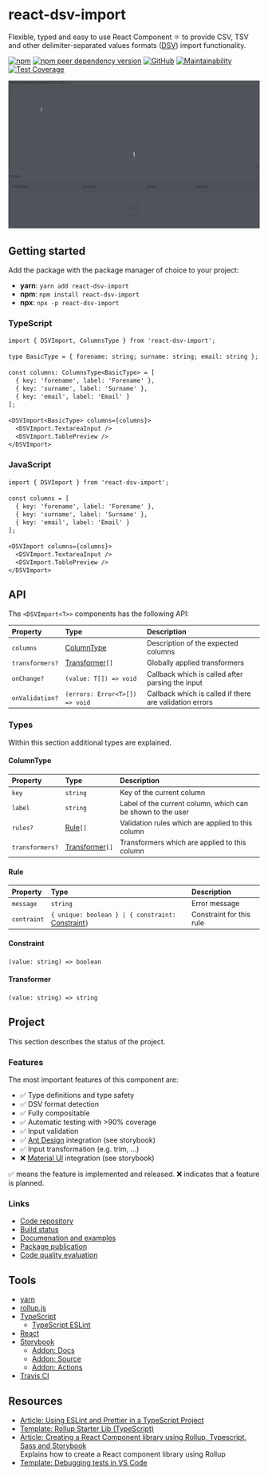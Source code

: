 # react-dsv-import

Flexible, typed and easy to use React Component ⚛ to provide CSV, TSV and other delimiter-separated values formats ([DSV](https://en.wikipedia.org/wiki/Delimiter-separated_values)) import functionality.

[![npm](https://img.shields.io/npm/v/react-dsv-import)](https://www.npmjs.com/package/react-dsv-import)
[![npm peer dependency version](https://img.shields.io/npm/dependency-version/react-dsv-import/peer/react)](https://www.npmjs.com/package/react)
[![GitHub](https://img.shields.io/github/license/openscript/react-dsv-import)](https://github.com/openscript-ch/react-dsv-import)
[![Maintainability](https://api.codeclimate.com/v1/badges/f05b123887e046758a96/maintainability)](https://codeclimate.com/github/openscript/react-dsv-import/maintainability)
[![Test Coverage](https://api.codeclimate.com/v1/badges/f05b123887e046758a96/test_coverage)](https://codeclimate.com/github/openscript/react-dsv-import/test_coverage)

![Demonstration](./docs/demo.apng)

## Getting started

Add the package with the package manager of choice to your project:

- **yarn**: `yarn add react-dsv-import`
- **npm**: `npm install react-dsv-import`
- **npx**: `npx -p react-dsv-import`

### TypeScript

```
import { DSVImport, ColumnsType } from 'react-dsv-import';

type BasicType = { forename: string; surname: string; email: string };

const columns: ColumnsType<BasicType> = [
  { key: 'forename', label: 'Forename' },
  { key: 'surname', label: 'Surname' },
  { key: 'email', label: 'Email' }
];

<DSVImport<BasicType> columns={columns}>
  <DSVImport.TextareaInput />
  <DSVImport.TablePreview />
</DSVImport>
```

### JavaScript

```
import { DSVImport } from 'react-dsv-import';

const columns = [
  { key: 'forename', label: 'Forename' },
  { key: 'surname', label: 'Surname' },
  { key: 'email', label: 'Email' }
];

<DSVImport columns={columns}>
  <DSVImport.TextareaInput />
  <DSVImport.TablePreview />
</DSVImport>
```

## API

The `<DSVImport<T>>` components has the following API:

| Property        | Type                            | Description                                             |
| :-------------- | :------------------------------ | :------------------------------------------------------ |
| `columns`       | [ColumnType](#columntype)       | Description of the expected columns                     |
| `transformers?` | [Transformer](#transformer)`[]` | Globally applied transformers                           |
| `onChange?`     | `(value: T[]) => void`          | Callback which is called after parsing the input        |
| `onValidation?` | `(errors: Error<T>[]) => void`  | Callback which is called if there are validation errors |

### Types

Within this section additional types are explained.

#### ColumnType

| Property        | Type                            | Description                                                 |
| :-------------- | :------------------------------ | :---------------------------------------------------------- |
| `key`           | `string`                        | Key of the current column                                   |
| `label`         | `string`                        | Label of the current column, which can be shown to the user |
| `rules?`        | [Rule](#rule)`[]`               | Validation rules which are applied to this column           |
| `transformers?` | [Transformer](#transformer)`[]` | Transformers which are applied to this column               |

#### Rule

| Property    | Type                                                                | Description              |
| :---------- | :------------------------------------------------------------------ | :----------------------- |
| `message`   | `string`                                                            | Error message            |
| `contraint` | `{ unique: boolean } \| { constraint: `[Constraint](#constraint)`}` | Constraint for this rule |

#### Constraint

`(value: string) => boolean`

#### Transformer

`(value: string) => string`

## Project

This section describes the status of the project.

### Features

The most important features of this component are:

- ✅ Type definitions and type safety
- ✅ DSV format detection
- ✅ Fully compositable
- ✅ Automatic testing with >90% coverage
- ✅ Input validation
- ✅ [Ant Design](https://ant.design/) integration (see storybook)
- ✅ Input transformation (e.g. trim, ...)
- ❌ [Material UI](https://material-ui.com/) integration (see storybook)

✅ means the feature is implemented and released. ❌ indicates that a feature is planned.

### Links

- [Code repository](https://github.com/openscript-ch/react-dsv-import)
- [Build status](https://travis-ci.com/github/openscript/react-dsv-import)
- [Documenation and examples](https://openscript.github.io/react-dsv-import)
- [Package publication](https://www.npmjs.com/package/react-dsv-import)
- [Code quality evaluation](https://codeclimate.com/github/openscript/react-dsv-import)

## Tools

- [yarn](https://yarnpkg.com/)
- [rollup.js](https://rollupjs.org/)
- [TypeScript](https://www.typescriptlang.org/)
  - [TypeScript ESLint](https://typescript-eslint.io/)
- [React](https://reactjs.org/)
- [Storybook](https://storybook.js.org/)
  - [Addon: Docs](https://github.com/storybookjs/storybook/tree/master/addons/docs)
  - [Addon: Source](https://github.com/storybookjs/storybook/tree/master/addons/storysource)
  - [Addon: Actions](https://github.com/storybookjs/storybook/tree/master/addons/actions)
- [Travis CI](https://travis-ci.com)

## Resources

- [Article: Using ESLint and Prettier in a TypeScript Project](https://www.robertcooper.me/using-eslint-and-prettier-in-a-typescript-project)
- [Template: Rollup Starter Lib (TypeScript)](https://github.com/rollup/rollup-starter-lib/tree/typescript)
- [Article: Creating a React Component library using Rollup, Typescript, Sass and Storybook](https://blog.harveydelaney.com/creating-your-own-react-component-library/) <br /> Explains how to create a React component library using Rollup
- [Template: Debugging tests in VS Code](https://github.com/microsoft/vscode-recipes/tree/master/debugging-jest-tests)
